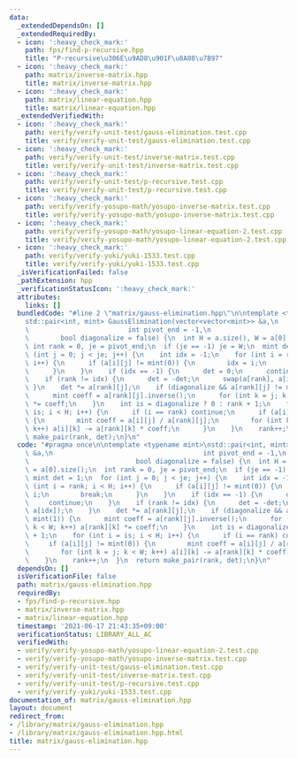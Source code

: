 ```yaml
---
data:
  _extendedDependsOn: []
  _extendedRequiredBy:
  - icon: ':heavy_check_mark:'
    path: fps/find-p-recursive.hpp
    title: "P-recursive\u306E\u9AD8\u901F\u8A08\u7B97"
  - icon: ':heavy_check_mark:'
    path: matrix/inverse-matrix.hpp
    title: matrix/inverse-matrix.hpp
  - icon: ':heavy_check_mark:'
    path: matrix/linear-equation.hpp
    title: matrix/linear-equation.hpp
  _extendedVerifiedWith:
  - icon: ':heavy_check_mark:'
    path: verify/verify-unit-test/gauss-elimination.test.cpp
    title: verify/verify-unit-test/gauss-elimination.test.cpp
  - icon: ':heavy_check_mark:'
    path: verify/verify-unit-test/inverse-matrix.test.cpp
    title: verify/verify-unit-test/inverse-matrix.test.cpp
  - icon: ':heavy_check_mark:'
    path: verify/verify-unit-test/p-recursive.test.cpp
    title: verify/verify-unit-test/p-recursive.test.cpp
  - icon: ':heavy_check_mark:'
    path: verify/verify-yosupo-math/yosupo-inverse-matrix.test.cpp
    title: verify/verify-yosupo-math/yosupo-inverse-matrix.test.cpp
  - icon: ':heavy_check_mark:'
    path: verify/verify-yosupo-math/yosupo-linear-equation-2.test.cpp
    title: verify/verify-yosupo-math/yosupo-linear-equation-2.test.cpp
  - icon: ':heavy_check_mark:'
    path: verify/verify-yuki/yuki-1533.test.cpp
    title: verify/verify-yuki/yuki-1533.test.cpp
  _isVerificationFailed: false
  _pathExtension: hpp
  _verificationStatusIcon: ':heavy_check_mark:'
  attributes:
    links: []
  bundledCode: "#line 2 \"matrix/gauss-elimination.hpp\"\n\ntemplate <typename mint>\n\
    std::pair<int, mint> GaussElimination(vector<vector<mint>> &a,\n             \
    \                         int pivot_end = -1,\n                              \
    \        bool diagonalize = false) {\n  int H = a.size(), W = a[0].size();\n \
    \ int rank = 0, je = pivot_end;\n  if (je == -1) je = W;\n  mint det = 1;\n  for\
    \ (int j = 0; j < je; j++) {\n    int idx = -1;\n    for (int i = rank; i < H;\
    \ i++) {\n      if (a[i][j] != mint(0)) {\n        idx = i;\n        break;\n\
    \      }\n    }\n    if (idx == -1) {\n      det = 0;\n      continue;\n    }\n\
    \    if (rank != idx) {\n      det = -det;\n      swap(a[rank], a[idx]);\n   \
    \ }\n    det *= a[rank][j];\n    if (diagonalize && a[rank][j] != mint(1)) {\n\
    \      mint coeff = a[rank][j].inverse();\n      for (int k = j; k < W; k++) a[rank][k]\
    \ *= coeff;\n    }\n    int is = diagonalize ? 0 : rank + 1;\n    for (int i =\
    \ is; i < H; i++) {\n      if (i == rank) continue;\n      if (a[i][j] != mint(0))\
    \ {\n        mint coeff = a[i][j] / a[rank][j];\n        for (int k = j; k < W;\
    \ k++) a[i][k] -= a[rank][k] * coeff;\n      }\n    }\n    rank++;\n  }\n  return\
    \ make_pair(rank, det);\n}\n"
  code: "#pragma once\n\ntemplate <typename mint>\nstd::pair<int, mint> GaussElimination(vector<vector<mint>>\
    \ &a,\n                                      int pivot_end = -1,\n           \
    \                           bool diagonalize = false) {\n  int H = a.size(), W\
    \ = a[0].size();\n  int rank = 0, je = pivot_end;\n  if (je == -1) je = W;\n \
    \ mint det = 1;\n  for (int j = 0; j < je; j++) {\n    int idx = -1;\n    for\
    \ (int i = rank; i < H; i++) {\n      if (a[i][j] != mint(0)) {\n        idx =\
    \ i;\n        break;\n      }\n    }\n    if (idx == -1) {\n      det = 0;\n \
    \     continue;\n    }\n    if (rank != idx) {\n      det = -det;\n      swap(a[rank],\
    \ a[idx]);\n    }\n    det *= a[rank][j];\n    if (diagonalize && a[rank][j] !=\
    \ mint(1)) {\n      mint coeff = a[rank][j].inverse();\n      for (int k = j;\
    \ k < W; k++) a[rank][k] *= coeff;\n    }\n    int is = diagonalize ? 0 : rank\
    \ + 1;\n    for (int i = is; i < H; i++) {\n      if (i == rank) continue;\n \
    \     if (a[i][j] != mint(0)) {\n        mint coeff = a[i][j] / a[rank][j];\n\
    \        for (int k = j; k < W; k++) a[i][k] -= a[rank][k] * coeff;\n      }\n\
    \    }\n    rank++;\n  }\n  return make_pair(rank, det);\n}\n"
  dependsOn: []
  isVerificationFile: false
  path: matrix/gauss-elimination.hpp
  requiredBy:
  - fps/find-p-recursive.hpp
  - matrix/inverse-matrix.hpp
  - matrix/linear-equation.hpp
  timestamp: '2021-06-17 21:43:35+09:00'
  verificationStatus: LIBRARY_ALL_AC
  verifiedWith:
  - verify/verify-yosupo-math/yosupo-linear-equation-2.test.cpp
  - verify/verify-yosupo-math/yosupo-inverse-matrix.test.cpp
  - verify/verify-unit-test/gauss-elimination.test.cpp
  - verify/verify-unit-test/inverse-matrix.test.cpp
  - verify/verify-unit-test/p-recursive.test.cpp
  - verify/verify-yuki/yuki-1533.test.cpp
documentation_of: matrix/gauss-elimination.hpp
layout: document
redirect_from:
- /library/matrix/gauss-elimination.hpp
- /library/matrix/gauss-elimination.hpp.html
title: matrix/gauss-elimination.hpp
---
```


